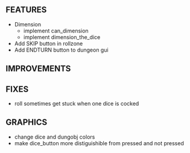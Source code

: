 ## FEATURES
- Dimension
    - implement can_dimension
    - implement dimension_the_dice
- Add SKIP button in rollzone
- Add ENDTURN button to dungeon gui

## IMPROVEMENTS

## FIXES
- roll sometimes get stuck when one dice is cocked

## GRAPHICS
- change dice and dungobj colors
- make dice_button more distiguishible from pressed and not pressed
